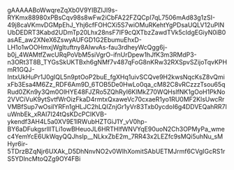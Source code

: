 gAAAAABoWwqreZqXb0V9YIBZIJI9s-RYKmx88980xPBsCqv98s8wFw2iCbFA22FZQCpI7qL7506mAd83g1zSI-49j8caVKmvDGMpEhJ_Yhj6cfFOHCXi5S7wiOMuRKehtYgPDsaUQLV12uPINUbDEDRT3Kabd2UDmTp20Lhx28nsF7IF9cQXTbzZawdTVk5cIdgEGiyN0iB0asAE_aw2XNeX6ZswyAUFGD1G2EbumuEhxD-LH1o1wOOHmxjWgItuftny8AIwvAs-fau3rdheyWcQgg6j-b0j_4WAMtfZwcURqPoVbM5siVgrO-ifnUrDpew1hJfK3m3RMdP3-n3ORt3T8B_TYGsSkUKTBxh6gNMf7v487qFoG8nKRw32RXSpvSZijoTqvKPHmR1GQJ-IntxUkHuPr1J0gIQL5n9ptOoP2buE_fgXHq1uivSCQve9H2kwsNqcKsZ8vQmixFb3Esa4M6Zz_RDF6Am9D_6TOB5De0HwLo0qa_cM82C8vRCzzzTsou65qRud0ZKn9y3Qm0OlHYE48FJZRo5ZQhRyI6KlMkZ70WQHslfNK1gOoH1PkNo2VVCiVuK9ytSvtfWrOizFkaD4rmtxQxaweVc70cxaeR1yo1RU0MF2KlsUwcRrVMBfSup7wOsiIYRFn1gHLJC2hLQIZnjGr1yVr83Txb0ycdoI6g4DDVEQahRR7luWnbEk_xRAI7I24tQsKDcPCIKVB-ykendf3AH4L5a0XV9E1lRWubHZTGiJ1Y_vV0hp-BY6aDFukgsrlIlTLi1owBHeuoJL6HRTHlfWNVYqE90uoN2Ch3OPMyPa_wmec4YemYcE6UkWqyQQJhsIp__NLkxZbE2m_7RR43x2LEZfc9sMQi5uhNu_sMHyr6ir-5TDrzBZqNjr6UXAk_D5DhNnvNO2v0WIhXomitSAbUETMJrmf6CVgIGcRS1rS5YDlncMtoQZg9OY4FBi